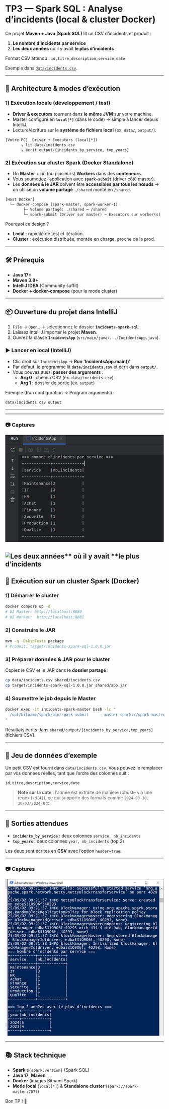 # TP3 — Spark SQL : Analyse d’incidents (local & cluster Docker)

Ce projet **Maven + Java (Spark SQL)** lit un CSV d’incidents et produit :
1) **Le nombre d’incidents par service**
2) **Les deux années** où il y avait **le plus d’incidents**

Format CSV attendu : `id,titre,description,service,date`

Exemple dans [`data/incidents.csv`](data/incidents.csv).

---

## 🧱 Architecture & modes d’exécution

### 1) Exécution locale (développement / test)
- **Driver & executors** tournent dans **le même JVM** sur votre machine.
- Master configuré en **`local[*]`** (dans le code) → simple à lancer depuis IntelliJ.
- Lecture/écriture sur le **système de fichiers local** (ex. `data/`, `output/`).

```
[Votre PC]  Driver + Executors (local[*])
       ↘ lit data/incidents.csv
       ↘ écrit output/{incidents_by_service, top_years}
```

### 2) Exécution sur cluster Spark (Docker Standalone)
- Un **Master** + un (ou plusieurs) **Workers** dans des **conteneurs**.
- Vous soumettez l’application avec **`spark-submit`** (driver côté master).
- Les **données & le JAR** doivent être **accessibles par tous les nœuds** → on utilise un **volume partagé** `./shared` monté en `/shared`.

```
[Host Docker]
  └─ docker-compose (spark-master, spark-worker-1)
        ├─ Volume partagé: ./shared ↔ /shared
        └─ spark-submit (Driver sur master) → Executors sur worker(s)
```

Pourquoi ce design ?
- **Local** : rapidité de test et itération.
- **Cluster** : exécution distribuée, montée en charge, proche de la prod.

---

## 🛠️ Prérequis

- **Java 17+**
- **Maven 3.8+**
- **IntelliJ IDEA** (Community suffit)
- **Docker + docker-compose** (pour le mode cluster)

---

## 📦 Ouverture du projet dans IntelliJ

1. `File` → `Open…` → sélectionnez le dossier **`incidents-spark-sql`**.
2. Laissez IntelliJ importer le projet **Maven**.
3. Ouvrez la classe **`IncidentsApp`** (`src/main/java/.../IncidentsApp.java`).

### ▶️ Lancer en local (IntelliJ)
- Clic droit sur `IncidentsApp` → **Run 'IncidentsApp.main()'**
- Par défaut, le programme lit **`data/incidents.csv`** et écrit dans **`output/`**.
- Vous pouvez aussi **passer des arguments** :
  - **Arg 0** : chemin CSV (ex. `data/incidents.csv`)
  - **Arg 1** : dossier de sortie (ex. `output`)

Exemple (Run configuration → Program arguments) :
```
data/incidents.csv output
```

---

---
### 📷 Captures

![Le nombre d’incidents par service](Captures/Nombre%20d'incidents%20par%20service.PNG)

![Les deux années** où il y avait **le plus d’incidents](Captures/Top%202%20années%20avec%20le%20plus%20d'incidents.PNG)
---

## 🐳 Exécution sur un cluster Spark (Docker)

### 1) Démarrer le cluster
```bash
docker compose up -d
# UI Master: http://localhost:8080
# UI Worker:  http://localhost:8081
```

### 2) Construire le JAR
```bash
mvn -q -DskipTests package
# Produit: target/incidents-spark-sql-1.0.0.jar
```

### 3) Préparer données & JAR pour le cluster
Copiez le CSV et le JAR dans le **dossier partagé** :
```bash
cp data/incidents.csv shared/incidents.csv
cp target/incidents-spark-sql-1.0.0.jar shared/app.jar
```

### 4) Soumettre le job depuis le Master
```bash
docker exec -it incidents-spark-master bash -lc "
  /opt/bitnami/spark/bin/spark-submit     --master spark://spark-master:7077     --class ma.enset.incidents.IncidentsApp     /shared/app.jar     /shared/incidents.csv     /shared/output
"
```

Résultats écrits dans `shared/output/{incidents_by_service,top_years}` (fichiers CSV).

---

## 🧪 Jeu de données d’exemple

Un petit CSV est fourni dans `data/incidents.csv`. Vous pouvez le remplacer par vos données réelles, tant que l’ordre des colonnes suit :

```
id,titre,description,service,date
```

> **Note sur la date** : l’année est extraite de manière robuste via une regex (`\d{4}`), ce qui supporte des formats comme `2024-03-30`, `30/03/2024`, etc.

---

## 🧾 Sorties attendues

- **`incidents_by_service`** : deux colonnes `service, nb_incidents`
- **`top_years`** : deux colonnes `year, nb_incidents` (top 2)

Les deux sont écrites en **CSV** avec l’option `header=true`.

---

### 📷 Captures
![output_spark-cluster](Captures/Spark_cluster_output.PNG)


---

## 📚 Stack technique

- **Spark** `${spark.version}` (Spark SQL)
- **Java 17**, **Maven**
- **Docker** (images Bitnami Spark)
- **Mode local** (`local[*]`) & **Standalone cluster** (`spark://spark-master:7077`)

Bon TP ! 🚀
